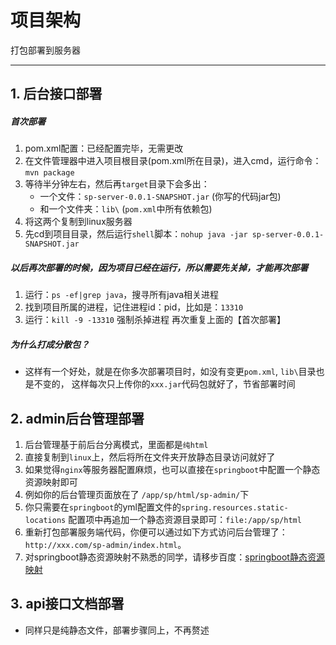 # 项目架构

打包部署到服务器 

---


## 1. 后台接口部署

##### 首次部署
1. pom.xml配置：已经配置完毕，无需更改
2. 在文件管理器中进入项目根目录(pom.xml所在目录)，进入cmd，运行命令：`mvn package`   
3. 等待半分钟左右，然后再`target`目录下会多出：
	- 一个文件：`sp-server-0.0.1-SNAPSHOT.jar`		(你写的代码jar包)
	- 和一个文件夹：`lib\`						(`pom.xml`中所有依赖包)
4. 将这两个复制到linux服务器
5. 先cd到项目目录，然后运行`shell`脚本：`nohup java -jar sp-server-0.0.1-SNAPSHOT.jar`

#####  以后再次部署的时候，因为项目已经在运行，所以需要先关掉，才能再次部署
1. 运行：`ps -ef|grep java`，搜寻所有java相关进程
2. 找到项目所属的进程，记住进程id：pid，比如是：`13310`
3. 运行：`kill -9 -13310`  强制杀掉进程
再次重复上面的【首次部署】

##### 为什么打成分散包？
- 这样有一个好处，就是在你多次部署项目时，如没有变更`pom.xml`, `lib\`目录也是不变的， 这样每次只上传你的`xxx.jar`代码包就好了，节省部署时间  



## 2. admin后台管理部署
1. 后台管理基于前后台分离模式，里面都是`纯html`
2. 直接复制到`linux`上，然后将所在文件夹开放静态目录访问就好了
3. 如果觉得`nginx`等服务器配置麻烦，也可以直接在`springboot`中配置一个静态资源映射即可
4. 例如你的后台管理页面放在了 `/app/sp/html/sp-admin/`下
5. 你只需要在`springboot`的yml配置文件的`spring.resources.static-locations` 配置项中再追加一个静态资源目录即可：`file:/app/sp/html`
6. 重新打包部署服务端代码，你便可以通过如下方式访问后台管理了：`http://xxx.com/sp-admin/index.html`。
7. 对springboot静态资源映射不熟悉的同学，请移步百度：[springboot静态资源映射](https://www.baidu.com/s?ie=UTF-8&wd=springboot%E9%9D%99%E6%80%81%E8%B5%84%E6%BA%90%E6%98%A0%E5%B0%84)


## 3. api接口文档部署 
- 同样只是纯静态文件，部署步骤同上，不再赘述  













